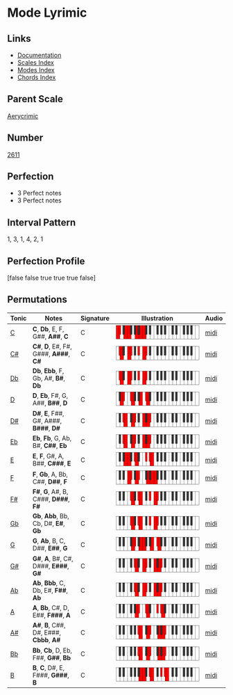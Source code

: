 # Mode Lyrimic

## Links

- [Documentation](index.md)
- [Scales Index](Scales.md)
- [Modes Index](Modes.md)
- [Chords Index](Chords.md)

## Parent Scale

[Aerycrimic](ScaleAerycrimic.md)

## Number

[2611](https://ianring.com/musictheory/scales/2611)

## Perfection

- 3 Perfect notes
- 3 Perfect notes

## Interval Pattern

1, 3, 1, 4, 2, 1

## Perfection Profile

[false false true true true false]

## Permutations

| Tonic | Notes | Signature | Illustration | Audio |
|-------|-------|-----------|--------------|-------|
| [C](ModeCNaturalLyrimic.md) | **C**, **Db**, E, F, G##, **A##**, **C** | C | ![CNaturalLyrimic](ModeCNaturalLyrimic.png) | [midi](https://github.com/edipermadi/music/blob/main/docs/ModeCNaturalLyrimic.mid?raw=true) |
| [C#](ModeCSharpLyrimic.md) | **C#**, **D**, E#, F#, G###, **A###**, **C#** | C | ![CSharpLyrimic](ModeCSharpLyrimic.png) | [midi](https://github.com/edipermadi/music/blob/main/docs/ModeCSharpLyrimic.mid?raw=true) |
| [Db](ModeDFlatLyrimic.md) | **Db**, **Ebb**, F, Gb, A#, **B#**, **Db** | C | ![DFlatLyrimic](ModeDFlatLyrimic.png) | [midi](https://github.com/edipermadi/music/blob/main/docs/ModeDFlatLyrimic.mid?raw=true) |
| [D](ModeDNaturalLyrimic.md) | **D**, **Eb**, F#, G, A##, **B##**, **D** | C | ![DNaturalLyrimic](ModeDNaturalLyrimic.png) | [midi](https://github.com/edipermadi/music/blob/main/docs/ModeDNaturalLyrimic.mid?raw=true) |
| [D#](ModeDSharpLyrimic.md) | **D#**, **E**, F##, G#, A###, **B###**, **D#** | C | ![DSharpLyrimic](ModeDSharpLyrimic.png) | [midi](https://github.com/edipermadi/music/blob/main/docs/ModeDSharpLyrimic.mid?raw=true) |
| [Eb](ModeEFlatLyrimic.md) | **Eb**, **Fb**, G, Ab, B#, **C##**, **Eb** | C | ![EFlatLyrimic](ModeEFlatLyrimic.png) | [midi](https://github.com/edipermadi/music/blob/main/docs/ModeEFlatLyrimic.mid?raw=true) |
| [E](ModeENaturalLyrimic.md) | **E**, **F**, G#, A, B##, **C###**, **E** | C | ![ENaturalLyrimic](ModeENaturalLyrimic.png) | [midi](https://github.com/edipermadi/music/blob/main/docs/ModeENaturalLyrimic.mid?raw=true) |
| [F](ModeFNaturalLyrimic.md) | **F**, **Gb**, A, Bb, C##, **D##**, **F** | C | ![FNaturalLyrimic](ModeFNaturalLyrimic.png) | [midi](https://github.com/edipermadi/music/blob/main/docs/ModeFNaturalLyrimic.mid?raw=true) |
| [F#](ModeFSharpLyrimic.md) | **F#**, **G**, A#, B, C###, **D###**, **F#** | C | ![FSharpLyrimic](ModeFSharpLyrimic.png) | [midi](https://github.com/edipermadi/music/blob/main/docs/ModeFSharpLyrimic.mid?raw=true) |
| [Gb](ModeGFlatLyrimic.md) | **Gb**, **Abb**, Bb, Cb, D#, **E#**, **Gb** | C | ![GFlatLyrimic](ModeGFlatLyrimic.png) | [midi](https://github.com/edipermadi/music/blob/main/docs/ModeGFlatLyrimic.mid?raw=true) |
| [G](ModeGNaturalLyrimic.md) | **G**, **Ab**, B, C, D##, **E##**, **G** | C | ![GNaturalLyrimic](ModeGNaturalLyrimic.png) | [midi](https://github.com/edipermadi/music/blob/main/docs/ModeGNaturalLyrimic.mid?raw=true) |
| [G#](ModeGSharpLyrimic.md) | **G#**, **A**, B#, C#, D###, **E###**, **G#** | C | ![GSharpLyrimic](ModeGSharpLyrimic.png) | [midi](https://github.com/edipermadi/music/blob/main/docs/ModeGSharpLyrimic.mid?raw=true) |
| [Ab](ModeAFlatLyrimic.md) | **Ab**, **Bbb**, C, Db, E#, **F##**, **Ab** | C | ![AFlatLyrimic](ModeAFlatLyrimic.png) | [midi](https://github.com/edipermadi/music/blob/main/docs/ModeAFlatLyrimic.mid?raw=true) |
| [A](ModeANaturalLyrimic.md) | **A**, **Bb**, C#, D, E##, **F###**, **A** | C | ![ANaturalLyrimic](ModeANaturalLyrimic.png) | [midi](https://github.com/edipermadi/music/blob/main/docs/ModeANaturalLyrimic.mid?raw=true) |
| [A#](ModeASharpLyrimic.md) | **A#**, **B**, C##, D#, E###, **Cbbb**, **A#** | C | ![ASharpLyrimic](ModeASharpLyrimic.png) | [midi](https://github.com/edipermadi/music/blob/main/docs/ModeASharpLyrimic.mid?raw=true) |
| [Bb](ModeBFlatLyrimic.md) | **Bb**, **Cb**, D, Eb, F##, **G##**, **Bb** | C | ![BFlatLyrimic](ModeBFlatLyrimic.png) | [midi](https://github.com/edipermadi/music/blob/main/docs/ModeBFlatLyrimic.mid?raw=true) |
| [B](ModeBNaturalLyrimic.md) | **B**, **C**, D#, E, F###, **G###**, **B** | C | ![BNaturalLyrimic](ModeBNaturalLyrimic.png) | [midi](https://github.com/edipermadi/music/blob/main/docs/ModeBNaturalLyrimic.mid?raw=true) |
